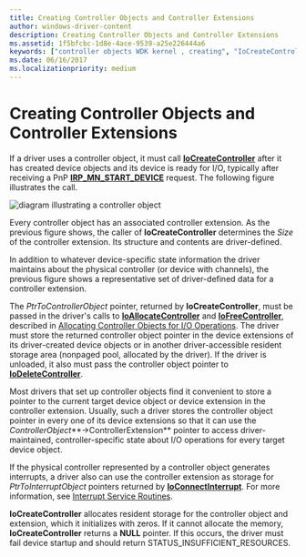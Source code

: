 ```yaml
---
title: Creating Controller Objects and Controller Extensions
author: windows-driver-content
description: Creating Controller Objects and Controller Extensions
ms.assetid: 1f5bfcbc-1d8e-4ace-9539-a25e226444a6
keywords: ["controller objects WDK kernel , creating", "IoCreateController", "controller extensions WDK I/O", "extensions WDK controller objects", "controller objects WDK kernel , extensions"]
ms.date: 06/16/2017
ms.localizationpriority: medium
---
```


# Creating Controller Objects and Controller Extensions





If a driver uses a controller object, it must call [**IoCreateController**](https://msdn.microsoft.com/library/windows/hardware/ff548395) after it has created device objects and its device is ready for I/O, typically after receiving a PnP [**IRP\_MN\_START\_DEVICE**](https://msdn.microsoft.com/library/windows/hardware/ff551749) request. The following figure illustrates the call.

![diagram illustrating a controller object](images/3ctlrobj.png)

Every controller object has an associated controller extension. As the previous figure shows, the caller of **IoCreateController** determines the *Size* of the controller extension. Its structure and contents are driver-defined.

In addition to whatever device-specific state information the driver maintains about the physical controller (or device with channels), the previous figure shows a representative set of driver-defined data for a controller extension.

The *PtrToControllerObject* pointer, returned by **IoCreateController**, must be passed in the driver's calls to [**IoAllocateController**](https://msdn.microsoft.com/library/windows/hardware/ff548224) and [**IoFreeController**](https://msdn.microsoft.com/library/windows/hardware/ff549104), described in [Allocating Controller Objects for I/O Operations](allocating-controller-objects-for-i-o-operations.md). The driver must store the returned controller object pointer in the device extensions of its driver-created device objects or in another driver-accessible resident storage area (nonpaged pool, allocated by the driver). If the driver is unloaded, it also must pass the controller object pointer to [**IoDeleteController**](https://msdn.microsoft.com/library/windows/hardware/ff549078).

Most drivers that set up controller objects find it convenient to store a pointer to the current target device object or device extension in the controller extension. Usually, such a driver stores the controller object pointer in every one of its device extensions so that it can use the *ControllerObject***-&gt;ControllerExtension** pointer to access driver-maintained, controller-specific state about I/O operations for every target device object.

If the physical controller represented by a controller object generates interrupts, a driver also can use the controller extension as storage for *PtrToInterruptObject* pointers returned by [**IoConnectInterrupt**](https://msdn.microsoft.com/library/windows/hardware/ff548371). For more information, see [Interrupt Service Routines](interrupt-service-routines.md).

**IoCreateController** allocates resident storage for the controller object and extension, which it initializes with zeros. If it cannot allocate the memory, **IoCreateController** returns a **NULL** pointer. If this occurs, the driver must fail device startup and should return STATUS\_INSUFFICIENT\_RESOURCES.

 

 




